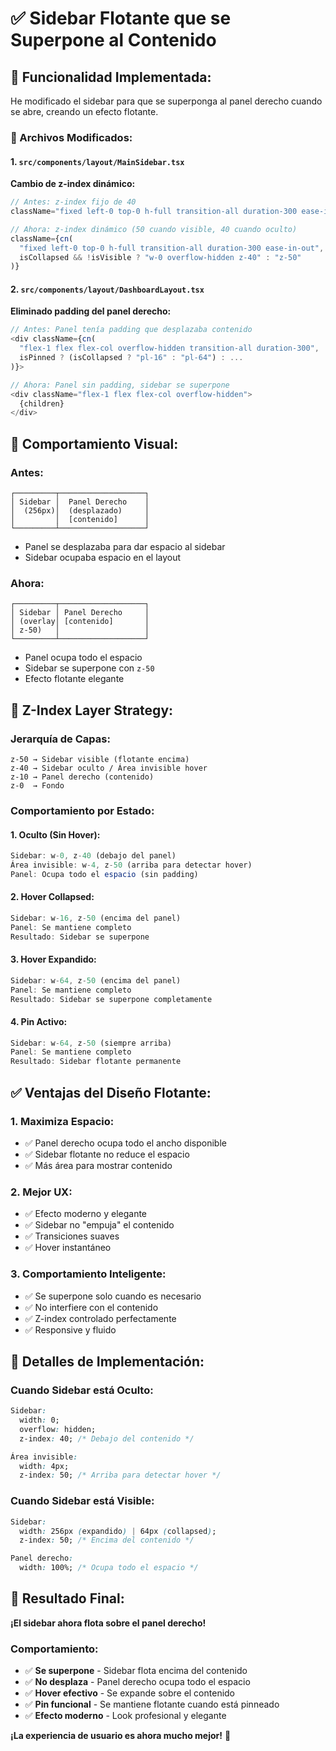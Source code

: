 # ✅ Sidebar Flotante que se Superpone al Contenido

## 🎯 **Funcionalidad Implementada:**

He modificado el sidebar para que se superponga al panel derecho cuando se abre, creando un efecto flotante.

### **📁 Archivos Modificados:**

#### **1. `src/components/layout/MainSidebar.tsx`**

**Cambio de z-index dinámico:**
```typescript
// Antes: z-index fijo de 40
className="fixed left-0 top-0 h-full transition-all duration-300 ease-in-out z-40"

// Ahora: z-index dinámico (50 cuando visible, 40 cuando oculto)
className={cn(
  "fixed left-0 top-0 h-full transition-all duration-300 ease-in-out",
  isCollapsed && !isVisible ? "w-0 overflow-hidden z-40" : "z-50"
)}
```

#### **2. `src/components/layout/DashboardLayout.tsx`**

**Eliminado padding del panel derecho:**
```typescript
// Antes: Panel tenía padding que desplazaba contenido
<div className={cn(
  "flex-1 flex flex-col overflow-hidden transition-all duration-300",
  isPinned ? (isCollapsed ? "pl-16" : "pl-64") : ...
)}>

// Ahora: Panel sin padding, sidebar se superpone
<div className="flex-1 flex flex-col overflow-hidden">
  {children}
</div>
```

## 🎨 **Comportamiento Visual:**

### **Antes:**
```
┌─────────┬───────────────────┐
│ Sidebar │  Panel Derecho    │
│  (256px)│  (desplazado)     │
│         │  [contenido]      │
└─────────┴───────────────────┘
```
- Panel se desplazaba para dar espacio al sidebar
- Sidebar ocupaba espacio en el layout

### **Ahora:**
```
┌─────────┬───────────────────┐
│ Sidebar │ Panel Derecho     │
│ (overlay│ [contenido]       │
│ z-50)   │                   │
└─────────┴───────────────────┘
```
- Panel ocupa todo el espacio
- Sidebar se superpone con `z-50`
- Efecto flotante elegante

## 🔧 **Z-Index Layer Strategy:**

### **Jerarquía de Capas:**

```
z-50 → Sidebar visible (flotante encima)
z-40 → Sidebar oculto / Área invisible hover
z-10 → Panel derecho (contenido)
z-0  → Fondo
```

### **Comportamiento por Estado:**

#### **1. Oculto (Sin Hover):**
```typescript
Sidebar: w-0, z-40 (debajo del panel)
Área invisible: w-4, z-50 (arriba para detectar hover)
Panel: Ocupa todo el espacio (sin padding)
```

#### **2. Hover Collapsed:**
```typescript
Sidebar: w-16, z-50 (encima del panel)
Panel: Se mantiene completo
Resultado: Sidebar se superpone
```

#### **3. Hover Expandido:**
```typescript
Sidebar: w-64, z-50 (encima del panel)
Panel: Se mantiene completo
Resultado: Sidebar se superpone completamente
```

#### **4. Pin Activo:**
```typescript
Sidebar: w-64, z-50 (siempre arriba)
Panel: Se mantiene completo
Resultado: Sidebar flotante permanente
```

## ✅ **Ventajas del Diseño Flotante:**

### **1. Maximiza Espacio:**
- ✅ Panel derecho ocupa todo el ancho disponible
- ✅ Sidebar flotante no reduce el espacio
- ✅ Más área para mostrar contenido

### **2. Mejor UX:**
- ✅ Efecto moderno y elegante
- ✅ Sidebar no "empuja" el contenido
- ✅ Transiciones suaves
- ✅ Hover instantáneo

### **3. Comportamiento Inteligente:**
- ✅ Se superpone solo cuando es necesario
- ✅ No interfiere con el contenido
- ✅ Z-index controlado perfectamente
- ✅ Responsive y fluido

## 🎨 **Detalles de Implementación:**

### **Cuando Sidebar está Oculto:**
```css
Sidebar: 
  width: 0;
  overflow: hidden;
  z-index: 40; /* Debajo del contenido */

Área invisible:
  width: 4px;
  z-index: 50; /* Arriba para detectar hover */
```

### **Cuando Sidebar está Visible:**
```css
Sidebar:
  width: 256px (expandido) | 64px (collapsed);
  z-index: 50; /* Encima del contenido */

Panel derecho:
  width: 100%; /* Ocupa todo el espacio */
```

## 🚀 **Resultado Final:**

**¡El sidebar ahora flota sobre el panel derecho!**

### **Comportamiento:**
- ✅ **Se superpone** - Sidebar flota encima del contenido
- ✅ **No desplaza** - Panel derecho ocupa todo el espacio
- ✅ **Hover efectivo** - Se expande sobre el contenido
- ✅ **Pin funcional** - Se mantiene flotante cuando está pinneado
- ✅ **Efecto moderno** - Look profesional y elegante

**¡La experiencia de usuario es ahora mucho mejor!** 🎉

